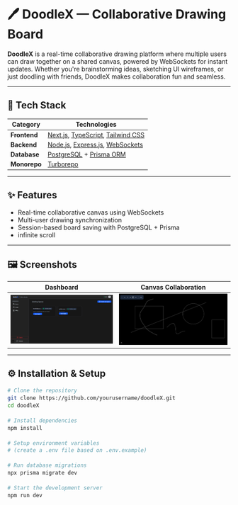 # 🖊️ DoodleX — Collaborative Drawing Board

**DoodleX** is a real-time collaborative drawing platform where multiple users can draw together on a shared canvas, powered by WebSockets for instant updates. Whether you're brainstorming ideas, sketching UI wireframes, or just doodling with friends, DoodleX makes collaboration fun and seamless.

---

## 🚀 Tech Stack

| Category     | Technologies                                                                                                                                        |
| ------------ | --------------------------------------------------------------------------------------------------------------------------------------------------- |
| **Frontend** | [Next.js](https://nextjs.org/), [TypeScript](https://www.typescriptlang.org/), [Tailwind CSS](https://tailwindcss.com/)                             |
| **Backend**  | [Node.js](https://nodejs.org/), [Express.js](https://expressjs.com/), [WebSockets](https://developer.mozilla.org/en-US/docs/Web/API/WebSockets_API) |
| **Database** | [PostgreSQL](https://www.postgresql.org/) + [Prisma ORM](https://www.prisma.io/)                                                                    |
| **Monorepo** | [Turborepo](https://turbo.build/repo)                                                                                                               |

---

## ✨ Features

- Real-time collaborative canvas using WebSockets
- Multi-user drawing synchronization
- Session-based board saving with PostgreSQL + Prisma
- infinite scroll

---

## 🖼️ Screenshots

| Dashboard                                               | Canvas Collaboration                              |
| ------------------------------------------------------- | ------------------------------------------------- |
| ![Dashboard Screenshot](./screenshots/dashboard-ss.png) | ![Canvas Screenshot](./screenshots/canvas-ss.png) |

---

## ⚙️ Installation & Setup

```bash
# Clone the repository
git clone https://github.com/yourusername/doodleX.git
cd doodleX

# Install dependencies
npm install

# Setup environment variables
# (create a .env file based on .env.example)

# Run database migrations
npx prisma migrate dev

# Start the development server
npm run dev
```
